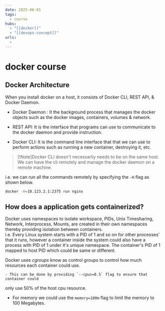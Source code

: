 ```yaml
---
date: 2025-06-01
tags:
  - course
hubs:
  - "[[docker]]"
  - "[[devops-concept]]"
urls:
  -
---
```


# docker course

## Docker Architecture

When you install docker on a host, it consists of Docker CLI, REST API, & Docker
Daemon.

- Docker Daemon : It the background process that manages the docker objects such
  as the docker images, containers, volumes & network.

- REST API: It is the interface that programs can use to communicate to the
  docker daemon and provide instruction.

- Docker CLI: It is the command line interface that that we can use to perform
  actions such as running a new container, destroying it, etc.

> [!Note]Docker CLI doesn't necessarliy needs to be on the same host. We can
> have the cli remotely and manage the docker daemon on a remote machine.

i.e. we can run all the commands remotely by specifying the `-H` flag as shown
below.

```bash
docker -H=10.123.2.1:2375 run nginx
```

## How does a application gets containerized?

Docker uses namespaces to isolate workspace, PIDs, Unix Timesharing, Network,
Interprocess, Mounts, are created in their own namespaces thereby providing
isolation between containers.  
i.e. Every Linux system starts with a PID of 1 and so on for other processes'
that it runs, however a container inside the system could also have a process
with PID of 1 under it's unique namespace. The container's PID of 1 mapped to
host PID which could be same or different.

Docker uses _cgroups_ know as control groups to control how much resources each
container could use.

    - This can be done by providing `--cpus=0.5` flag to ensure that container could

only use 50% of the host cpu resource.

- For memory we could use the `memory=100m` flag to limit the memory to 100
  Megabytes.
